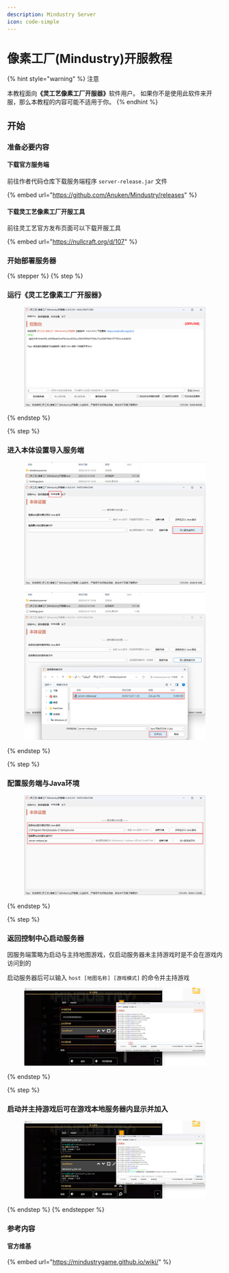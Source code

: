 ```yaml
---
description: Mindustry Server
icon: code-simple
---
```


# 像素工厂(Mindustry)开服教程

{% hint style="warning" %}
注意

本教程面&#x5411;**《灵工艺像素工厂开服器》**&#x8F6F;件用户。 如果你不是使用此软件来开服，那么本教程的内容可能不适用于你。
{% endhint %}

## 开始

### 准备必要内容

#### 下载官方服务端

前往作者代码仓库下载服务端程序 `server-release.jar` 文件

{% embed url="https://github.com/Anuken/Mindustry/releases" %}

#### 下载灵工艺像素工厂开服工具

前往灵工艺官方发布页面可以下载开服工具

{% embed url="https://nullcraft.org/d/107" %}

### 开始部署服务器

{% stepper %}
{% step %}
### 运行《灵工艺像素工厂开服器》

<figure><img src="../.gitbook/assets/tutorial_mindustry-server_main.png" alt=""><figcaption></figcaption></figure>
{% endstep %}

{% step %}
### 进入本体设置导入服务端

<figure><img src="../.gitbook/assets/tutorial_mindustry-server_install_jar.png" alt=""><figcaption></figcaption></figure>

<figure><img src="../.gitbook/assets/tutorial_mindustry-server_select_jar.png" alt=""><figcaption></figcaption></figure>
{% endstep %}

{% step %}
### 配置服务端与Java环境

<figure><img src="../.gitbook/assets/tutorial_mindustry-server_settings.png" alt=""><figcaption></figcaption></figure>
{% endstep %}

{% step %}
### 返回控制中心启动服务器

因服务端策略为启动与主持地图游戏，仅启动服务器未主持游戏时是不会在游戏内访问到的

启动服务器后可以输入 `host [地图名称] [游戏模式]` 的命令并主持游戏

<figure><img src="../.gitbook/assets/tutorial_mindustry-server_start.png" alt=""><figcaption></figcaption></figure>
{% endstep %}

{% step %}
### 启动并主持游戏后可在游戏本地服务器内显示并加入

<figure><img src="../.gitbook/assets/tutorial_mindustry-server_start_done.png" alt=""><figcaption></figcaption></figure>
{% endstep %}
{% endstepper %}

### 参考内容

#### 官方维基

{% embed url="https://mindustrygame.github.io/wiki/" %}

